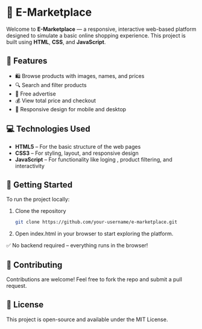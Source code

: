 # 🛒 E-Marketplace

Welcome to **E-Marketplace** — a responsive, interactive web-based platform designed to simulate a basic online shopping experience. This project is built using **HTML**, **CSS**, and **JavaScript**.

## 📌 Features

- 🛍️ Browse products with images, names, and prices  
- 🔍 Search and filter products
- 📰 Free advertise
- 💰 View total price and checkout  
- 📱 Responsive design for mobile and desktop

## 💻 Technologies Used

- **HTML5** – For the basic structure of the web pages  
- **CSS3** – For styling, layout, and responsive design  
- **JavaScript** – For functionality like loging , product filtering, and interactivity


## 🚀 Getting Started

To run the project locally:

1. Clone the repository  
   ```bash
   git clone https://github.com/your-username/e-marketplace.git
2. Open index.html in your browser to start exploring the platform.

✅ No backend required – everything runs in the browser!

## 🤝 Contributing
Contributions are welcome! Feel free to fork the repo and submit a pull request.

## 📜 License
This project is open-source and available under the MIT License.


